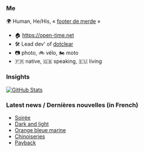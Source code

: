 ### Me

🌍 Human, He/His, « [footer de merde](https://open-time.net/post/2013/07/17/La-veritable-histoire-du-Footer-de-merde-) » 
* 🏠 https://open-time.net 
* 🛠️ Lead dev' of [dotclear](https://git.dotclear.org/dev/dotclear)
* 📷 photo, 🚲 vélo, 🏍️ moto 
* 🇫🇷 native, 🇬🇧 speaking, 🇪🇺 living

### Insights

[![GitHub Stats](https://github-readme-stats-sigma-five.vercel.app/api?username=franck-paul)](https://github.com/franck-paul)

### Latest news / Dernières nouvelles (in French)

<!-- BLOG-POST-LIST:START -->
- [Soirée](https://open-time.net/post/2025/04/08/Soiree)
- [Dark and light](https://open-time.net/post/2025/04/07/Dark-and-light)
- [Orange bleue marine](https://open-time.net/post/2025/04/06/Orange-bleue-marine)
- [Chinoiseries](https://open-time.net/post/2025/04/05/Chinoiseries)
- [Payback](https://open-time.net/post/2025/04/04/Payback)
<!-- BLOG-POST-LIST:END -->
